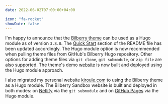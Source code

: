 ```yaml
---
date: 2022-06-02T07:00:00+04:00

icon: "fa-rocket"
showDate: false
---
```

I'm happy to announce that the [Bilberry theme](https://github.com/Lednerb/bilberry-hugo-theme) can
be used as a Hugo module as of version `3.8.0`.
The [Quick Start](https://github.com/Lednerb/bilberry-hugo-theme#quick-start) section of
the README file has been updated accordingly. The Hugo module option is now recommended when pulling
theme files from GitHub's Bilberry Hugo repository. Other options for adding theme files
via `git clone`, `git submodule`, or `zip file` are also supported. The theme's
demo [website](https://lednerb.github.io/bilberry-hugo-theme/) is now built and deployed using the
Hugo module approach.

I also migrated my personal website [kiroule.com](https://kiroule.com/) to using the Bilberry theme
as a Hugo module. The Bilberry Sandbox website is built and deployed in both modes:
on [Netlify](https://www.bilberry-sandbox.kiroule.com/) via the `git submodule` and
on [GitHub Pages](https://igor-baiborodine.github.io/bilberry-hugo-theme-sandbox/) via the Hugo
module.
